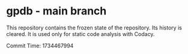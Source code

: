 # gpdb - main branch

This repository contains the frozen state of the repository.
Its history is cleared. It is used only for static code
analysis with Codacy.

Commit Time: 1734467994